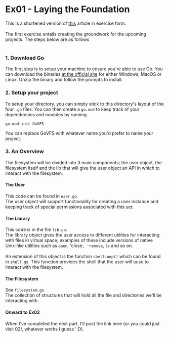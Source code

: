 # Ex01 - Laying the Foundation

This is a shortened version of <a href="">this</a> article in exercise form.<br><br>
The first exercise entails creating the groundwork for the upcoming projects. The steps below are as follows<br><br>

### 1. Download Go

The first step is to setup your machine to ensure you're able to use Go. You can download the binaries <a href="
https://golang.org/dl/">at the official site</a> for either Windows, MacOS or Linux. Unzip the binary and follow the prompts to install.

### 2. Setup your project

To setup your directory, you can simply stick to this directory's layout of the four `.go` files. You can then create a `go.mod` to keep track of your dependencies and modules by running
```
go mod init GoVFS
```
You can replace GoVFS with whatever name you'd prefer to name your project.

### 3. An Overview

The filesystem will be divided into 3 main components; the user object, the filesystem itself and the lib that will give the user object an API in which to interact with the filesystem.
#### The User
This code can be found in `user.go`.<br>
The user object will support functionality for creating a user instance and keeping track of special permissions associated with this uer.<br>

#### The Library
This code is in the file `lib.go`.<br>
The library object gives the user access to different utilities for interacting with files in virtual space; examples of these include versions of native Unix-like utilities such as `open`, 'close`, 'remove`, `ls` and so on.<br><br>
An extension of this object is the function `shellLoop()` which can be found in `shell.go`. This function provides the shell that the user will uuse to interact with the filesystem.

#### The Filesystem
See `filesystem.go`<br>
The collection of structures that will hold all the file and directories we'll be interacting with.

#### Onward to Ex02
When I've completed the next part, I'll post the link here (or you could just visit 02/, whatever works I guess ':D).











